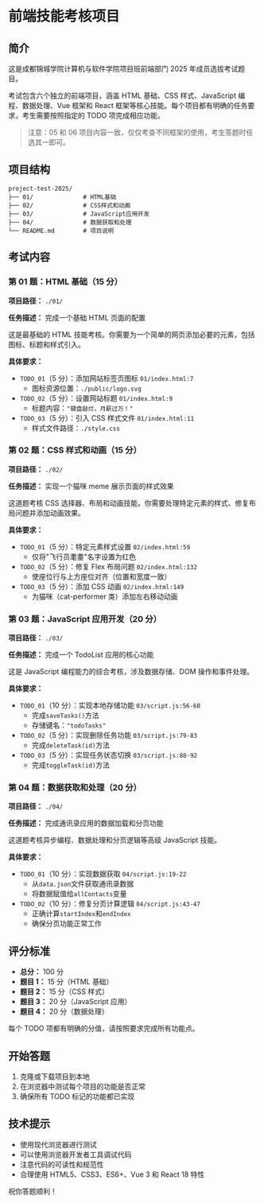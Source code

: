 # 前端技能考核项目

## 简介

这是成都锦城学院计算机与软件学院项目班前端部门 2025 年成员选拔考试题目。

考试包含六个独立的前端项目，涵盖 HTML 基础、CSS 样式、JavaScript 编程、数据处理、Vue 框架和 React 框架等核心技能。每个项目都有明确的任务要求，考生需要按照指定的 TODO 项完成相应功能。

> 注意：05 和 06 项目内容一致，仅仅考查不同框架的使用，考生答题时任选其一即可。

## 项目结构

```
project-test-2025/
├── 01/              # HTML基础
├── 02/              # CSS样式和动画
├── 03/              # JavaScript应用开发
├── 04/              # 数据获取和处理
└── README.md        # 项目说明
```

## 考试内容

### 第 01 题：HTML 基础（15 分）

**项目路径：** `./01/`

**任务描述：** 完成一个基础 HTML 页面的配置

这是最基础的 HTML 技能考核。你需要为一个简单的网页添加必要的元素，包括图标、标题和样式引入。

**具体要求：**

- `TODO_01`（5 分）：添加网站标签页图标 `01/index.html:7`
  - 图标资源位置：`./public/logo.svg`
- `TODO_02`（5 分）：设置网站标题 `01/index.html:9`
  - 标题内容：`"键盘敲烂，月薪过万！"`
- `TODO_03`（5 分）：引入 CSS 样式文件 `01/index.html:11`
  - 样式文件路径：`./style.css`

### 第 02 题：CSS 样式和动画（15 分）

**项目路径：** `./02/`

**任务描述：** 实现一个猫咪 meme 展示页面的样式效果

这道题考核 CSS 选择器、布局和动画技能。你需要处理特定元素的样式、修复布局问题并添加动画效果。

**具体要求：**

- `TODO_01`（5 分）：特定元素样式设置 `02/index.html:59`
  - 仅将"飞行员耄耋"名字设置为红色
- `TODO_02`（5 分）：修复 Flex 布局问题 `02/index.html:132`
  - 使座位行与上方座位对齐（位置和宽度一致）
- `TODO_03`（5 分）：添加 CSS 动画 `02/index.html:149`
  - 为猫咪（cat-performer 类）添加左右移动动画

### 第 03 题：JavaScript 应用开发（20 分）

**项目路径：** `./03/`

**任务描述：** 完成一个 TodoList 应用的核心功能

这是 JavaScript 编程能力的综合考核，涉及数据存储、DOM 操作和事件处理。

**具体要求：**

- `TODO_01`（10 分）：实现本地存储功能 `03/script.js:56-60`
  - 完成`saveTasks()`方法
  - 存储键名：`"todoTasks"`
- `TODO_02`（5 分）：实现删除任务功能 `03/script.js:79-83`
  - 完成`deleteTask(id)`方法
- `TODO_03`（5 分）：实现任务状态切换 `03/script.js:88-92`
  - 完成`toggleTask(id)`方法

### 第 04 题：数据获取和处理（20 分）

**项目路径：** `./04/`

**任务描述：** 完成通讯录应用的数据加载和分页功能

这道题考核异步编程、数据处理和分页逻辑等高级 JavaScript 技能。

**具体要求：**

- `TODO_01`（10 分）：实现数据获取 `04/script.js:19-22`
  - 从`data.json`文件获取通讯录数据
  - 将数据赋值给`allContacts`变量
- `TODO_02`（10 分）：修复分页计算逻辑 `04/script.js:43-47`
  - 正确计算`startIndex`和`endIndex`
  - 确保分页功能正常工作

## 评分标准

- **总分：** 100 分
- **题目 1：** 15 分（HTML 基础）
- **题目 2：** 15 分（CSS 样式）
- **题目 3：** 20 分（JavaScript 应用）
- **题目 4：** 20 分（数据处理）

每个 TODO 项都有明确的分值，请按照要求完成所有功能点。

## 开始答题

1. 克隆或下载项目到本地
2. 在浏览器中测试每个项目的功能是否正常
3. 确保所有 TODO 标记的功能都已实现

## 技术提示

- 使用现代浏览器进行测试
- 可以使用浏览器开发者工具调试代码
- 注意代码的可读性和规范性
- 合理使用 HTML5、CSS3、ES6+、Vue 3 和 React 18 特性

祝你答题顺利！
